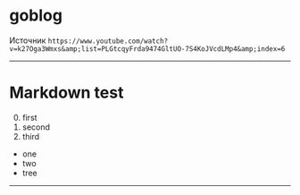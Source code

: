 # goblog
Источник `https://www.youtube.com/watch?v=k27Oga3Wmxs&amp;list=PLGtcqyFrda9474GltUO-7S4KoJVcdLMp4&amp;index=6`

---
# Markdown test

0. first
0. second
0. third

* one
* two
* tree

***



